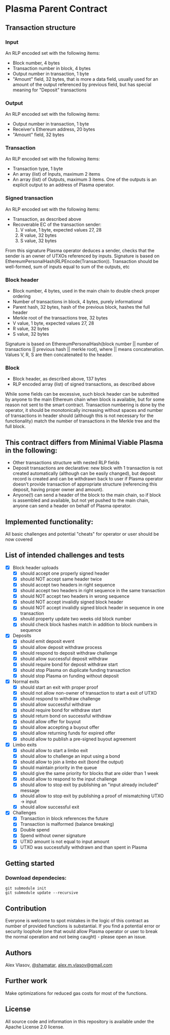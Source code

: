 # Plasma Parent Contract

## Transaction structure

### Input
An RLP encoded set with the following items:
- Block number, 4 bytes
- Transaction number in block, 4 bytes
- Output number in transaction, 1 byte
- "Amount" field, 32 bytes, that is more a data field, usually used for an amount of the output referenced by previous field, but has special meaning for "Deposit" transactions

### Output
An RLP encoded set with the following items:
- Output number in transaction, 1 byte
- Receiver's Ethereum address, 20 bytes
- "Amount" field, 32 bytes

### Transaction 
An RLP encoded set with the following items:
- Transaction type, 1 byte
- An array (list) of Inputs, maximum 2 items
- An array (list) of Outputs, maximum 3 items. One of the outputs is an explicit output to an address of Plasma operator.

### Signed transaction 
An RLP encoded set with the following items:
- Transaction, as described above
- Recoverable EC of the transaction sender:
   1) V value, 1 byte, expected values 27, 28
   2) R value, 32 bytes
   3) S value, 32 bytes

From this signature Plasma operator deduces a sender, checks that the sender is an owner of UTXOs referenced by inputs. Signature is based on EthereumPersonalHash(RLPEncode(Transaction)). Transaction should be well-formed, sum of inputs equal to sum of the outputs, etc 

### Block header
- Block number, 4 bytes, used in the main chain to double check proper ordering
- Number of transactions in block, 4 bytes, purely informational
- Parent hash, 32 bytes, hash of the previous block, hashes the full header
- Merkle root of the transactions tree, 32 bytes
- V value, 1 byte, expected values 27, 28
- R value, 32 bytes
- S value, 32 bytes

Signature is based on EthereumPersonalHash(block number || number of transactions || previous hash || merkle root), where || means concatenation. Values V, R, S are then concatenated to the header.

### Block
- Block header, as described above, 137 bytes
- RLP encoded array (list) of signed transactions, as described above

While some fields can be excessive, such block header can be submitted by anyone to the main Ethereum chain when block is available, but for some reason not sent to the smart contract. Transaction numbering is done by the operator, it should be monotonically increasing without spaces and number of transactions in header should (although this is not necessary for the functionality) match the number of transactions in the Merkle tree and the full block.

## This contract differs from Minimal Viable Plasma in the following:

- Other transactions structure with nested RLP fields
- Deposit transactions are declarative: new block with 1 transaction is not created automatically (although can be easily changed), but deposit record is created and can be withdrawn back to user if Plasma operator doesn't provide transaction of appropriate structure (referencing this deposit, having proper owner and amount).
- Anyone(!) can send a header of the block to the main chain, so if block is assembled and available, but not yet pushed to the main chain, anyone can send a header on behalf of Plasma operator.

## Implemented functionality:

All basic challenges and potential "cheats" for operator or user should be now covered

## List of intended challenges and tests
- [x] Block header uploads
    - [x] should accept one properly signed header
    - [x] should NOT accept same header twice
    - [x] should accept two headers in right sequence
    - [x] should accept two headers in right sequence in the same transaction
    - [x] should NOT accept two headers in wrong sequence
    - [x] should NOT accept invalidly signed block header
    - [x] should NOT accept invalidly signed block header in sequence in one transaction
    - [x] should property update two weeks old block number
    - [x] should check block hashes match in addition to block numbers in sequence
- [x] Deposits
    - [x] should emit deposit event
    - [x] should allow deposit withdraw process
    - [x] should respond to deposit withdraw challenge
    - [x] should allow successful deposit withdraw
    - [x] should require bond for deposit withdraw start
    - [x] should stop Plasma on duplicate funding transaction
    - [x] should stop Plasma on funding without deposit
- [x] Normal exits
    - [x] should start an exit with proper proof
    - [x] should not allow non-owner of transaction to start a exit of UTXO
    - [x] should respond to withdraw challenge
    - [x] should allow successful withdraw
    - [x] should require bond for withdraw start 
    - [x] should return bond on successful withdraw
    - [x] should allow offer for buyout
    - [x] should allow accepting a buyout offer
    - [x] should allow returning funds for expired offer 
    - [x] should allow to publish a pre-signed buyout agreement 
- [x] Limbo exits
    - [x] should allow to start a limbo exit
    - [x] should allow to challenge an input using a bond
    - [x] should allow to join a limbo exit (bond the output)
    - [x] should maintain priority in the queue
    - [x] should give the same priority for blocks that are older than 1 week
    - [x] should allow to respond to the input challenge
    - [x] should allow to stop exit by publishing an "input already included" message
    - [x] should allow to stop exit by publishing a proof of mismatching UTXO -> input 
    - [x] should allow successful exit
- [x] Challenges
    - [x] Transaction in block references the future
    - [x] Transaction is malformed (balance breaking)
    - [x] Double spend
    - [x] Spend without owner signature
    - [x] UTXO amount is not equal to input amount
    - [x] UTXO was successfully withdrawn and than spent in Plasma

## Getting started

### Download dependecies:

```
git submodule init
git submodule update --recursive
```

## Contribution

Everyone is welcome to spot mistakes in the logic of this contract as number of provided functions is substantial. If you find a potential error or security loophole (one that would allow Plasma operator or user to break the normal operation and not being caught) - please open an issue.

## Authors

Alex Vlasov, [@shamatar](https://github.com/shamatar),  alex.m.vlasov@gmail.com

## Further work

Make optimizations for reduced gas costs for most of the functions.

## License

All source code and information in this repository is available under the Apache License 2.0 license.
